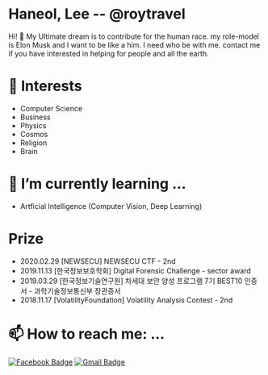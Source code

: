 # Haneol, Lee -- @roytravel

Hi! 👋 My Ultimate dream is to contribute for the human race. my role-model is Elon Musk and I want to be like a him. I need who be with me. contact me if you have interested in helping for people and all the earth.

# 🔭 Interests
* Computer Science
* Business
* Physics
* Cosmos
* Religion
* Brain

# 🌱 I’m currently learning ...
* Artficial Intelligence (Computer Vision, Deep Learning)

# Prize
* 2020.02.29 [NEWSECU] NEWSECU CTF - 2nd
* 2019.11.13 [한국정보보호학회] Digital Forensic Challenge - sector award
* 2019.03.29 [한국정보기술연구원] 차세대 보안 양성 프로그램 7기 BEST10 인증서 - 과학기술정보통신부 장관증서
* 2018.11.17 [VolatilityFoundation] Volatility Analysis Contest - 2nd

# 📫 How to reach me: ...
[![Facebook Badge](https://img.shields.io/badge/facebook-1877f2?style=flat-square&logo=facebook&logoColor=white&link=https://www.facebook.com/zzsza)](https://www.facebook.com/roytravel97)
[![Gmail Badge](https://img.shields.io/badge/Gmail-d14836?style=flat-square&logo=Gmail&logoColor=white&link=mailto:snugyun01@gmail.com)](mailto:roytravel97@gmail.com)

       
<!--
**roytravel/roytravel** is a ✨ _special_ ✨ repository because its `README.md` (this file) appears on your GitHub profile.
[![Hits](https://hits.seeyoufarm.com/api/count/incr/badge.svg?url=https%3A%2F%2Fgithub.com%2Fgjbae1212%2Fhit-counter)](https://hits.seeyoufarm.com)                 

Here are some ideas to get you started:
- 🔭 I’m currently working on ...
- 👯 I’m looking to collaborate on ...
- 🤔 I’m looking for help with ...
- 💬 Ask me about ...
- 😄 Pronouns: ...
- ⚡ Fun fact: ...
-->
